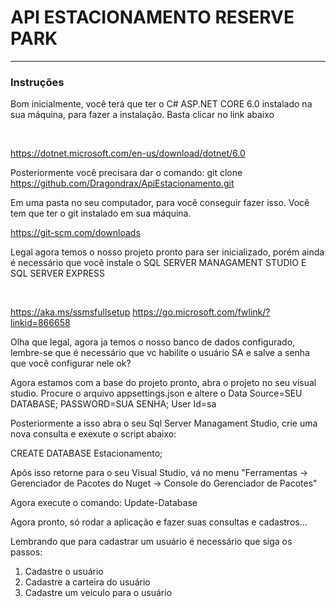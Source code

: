 <h1> API ESTACIONAMENTO RESERVE PARK</h1>
<hr />

<h3> Instruções </h3>
<p> Bom inicialmente, você terá que ter o C# ASP.NET CORE 6.0 instalado na sua máquina, para fazer a instalação. Basta clicar no link abaixo </p> 
<br/>

https://dotnet.microsoft.com/en-us/download/dotnet/6.0
<br/>

Posteriormente você precisara dar o comando: 
  git clone https://github.com/Dragondrax/ApiEstacionamento.git 
  
Em uma pasta no seu computador, para você conseguir fazer isso. Você tem que ter o git instalado em sua máquina.
 

https://git-scm.com/downloads
<br/>

<p> Legal agora temos o nosso projeto pronto para ser inicializado, porém ainda é necessário que você instale o  SQL SERVER MANAGAMENT STUDIO E SQL SERVER EXPRESS </p>
<br />

https://aka.ms/ssmsfullsetup
https://go.microsoft.com/fwlink/?linkid=866658

<p> Olha que legal, agora ja temos o nosso banco de dados configurado, lembre-se que é necessário que vc habilite o usuário SA e salve a senha que você configurar nele ok? </p>

<p> Agora estamos com a base do projeto pronto, abra o projeto no seu visual studio. Procure o arquivo appsettings.json e altere o Data Source=SEU DATABASE; PASSWORD=SUA SENHA; User Id=sa </p>

Posteriormente a isso abra o seu Sql Server Managament Studio, crie uma nova consulta e exexute o script abaixo:

CREATE DATABASE Estacionamento;

Após isso retorne para o seu Visual Studio, vá no menu "Ferramentas -> Gerenciador de Pacotes do Nuget -> Console do Gerenciador de Pacotes"

Agora execute o comando: Update-Database

Agora pronto, só rodar a aplicação e fazer suas consultas e cadastros...

Lembrando que para cadastrar um usuário é necessário que siga os passos:

1. Cadastre o usuário
2. Cadastre a carteira do usuário
3. Cadastre um veiculo para o usuário

